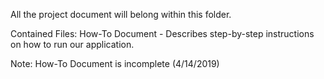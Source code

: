 All the project document will belong within this folder.

Contained Files:
How-To Document - Describes step-by-step instructions on how to run our application.

Note: How-To Document is incomplete (4/14/2019)
